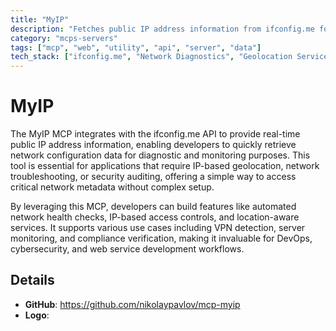 ```yaml
---
title: "MyIP"
description: "Fetches public IP address information from ifconfig.me for network diagnostics and geolocation services."
category: "mcps-servers"
tags: ["mcp", "web", "utility", "api", "server", "data"]
tech_stack: ["ifconfig.me", "Network Diagnostics", "Geolocation Services", "REST APIs"]
---
```


# MyIP

The MyIP MCP integrates with the ifconfig.me API to provide real-time public IP address information, enabling developers to quickly retrieve network configuration data for diagnostic and monitoring purposes. This tool is essential for applications that require IP-based geolocation, network troubleshooting, or security auditing, offering a simple way to access critical network metadata without complex setup.

By leveraging this MCP, developers can build features like automated network health checks, IP-based access controls, and location-aware services. It supports various use cases including VPN detection, server monitoring, and compliance verification, making it invaluable for DevOps, cybersecurity, and web service development workflows.

## Details

- **GitHub**: https://github.com/nikolaypavlov/mcp-myip
- **Logo**: 
